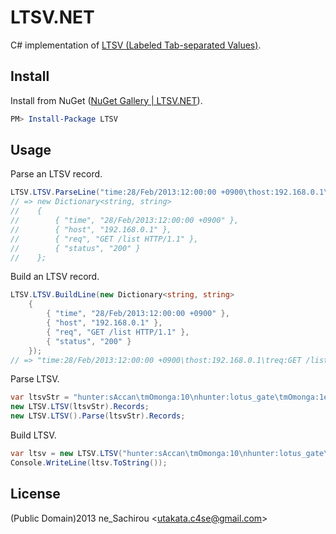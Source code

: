 LTSV.NET
========
C# implementation of [LTSV (Labeled Tab-separated Values)](http://ltsv.org/).

Install
-------
Install from NuGet ([NuGet Gallery | LTSV.NET](https://nuget.org/packages/LTSV/)).
```ps1
PM> Install-Package LTSV
```

Usage
-----
Parse an LTSV record.
```cs
LTSV.LTSV.ParseLine("time:28/Feb/2013:12:00:00 +0900\thost:192.168.0.1\treq:GET /list HTTP/1.1\tstatus:200\n");
// => new Dictionary<string, string>
//    {
//        { "time", "28/Feb/2013:12:00:00 +0900" },
//        { "host", "192.168.0.1" },
//        { "req", "GET /list HTTP/1.1" },
//        { "status", "200" }
//    };
```

Build an LTSV record.
```cs
LTSV.LTSV.BuildLine(new Dictionary<string, string>
    {
        { "time", "28/Feb/2013:12:00:00 +0900" },
        { "host", "192.168.0.1" },
        { "req", "GET /list HTTP/1.1" },
        { "status", "200" }
    });
// => "time:28/Feb/2013:12:00:00 +0900\thost:192.168.0.1\treq:GET /list HTTP/1.1\tstatus:200"
```

Parse LTSV.
```cs
var ltsvStr = "hunter:sAccan\tmOmonga:10\nhunter:lotus_gate\tmOmonga:1e6";
new LTSV.LTSV(ltsvStr).Records;
new LTSV.LTSV().Parse(ltsvStr).Records;
```

Build LTSV.
```cs
var ltsv = new LTSV.LTSV("hunter:sAccan\tmOmonga:10\nhunter:lotus_gate\tmOmonga:1e6");
Console.WriteLine(ltsv.ToString());
```

License
-------
(Public Domain)2013 ne_Sachirou &lt;utakata.c4se@gmail.com&gt;

